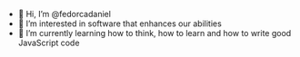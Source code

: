 - 👋 Hi, I’m @fedorcadaniel
- 👀 I’m interested in software that enhances our abilities
- 🌱 I’m currently learning how to think, how to learn and how to write good JavaScript code

<!---
fedorcadaniel/fedorcadaniel is a ✨ special ✨ repository because its `README.md` (this file) appears on your GitHub profile.
You can click the Preview link to take a look at your changes.
--->
